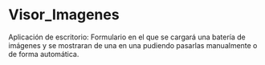 # Visor_Imagenes
Aplicación de escritorio: Formulario en el que se cargará una batería de imágenes y se mostraran de una en una pudiendo pasarlas manualmente o de forma automática.
